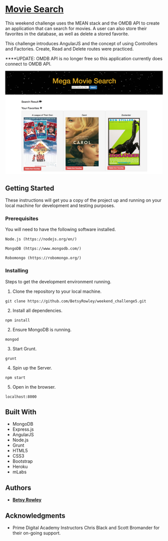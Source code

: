 # [Movie Search](https://betsy-movie-search.herokuapp.com/)

This weekend challenge uses the MEAN stack and the OMDB API to create an application that can search for movies. A user can also store their favorites in the database, as well as delete a stored favorite.

This challenge introduces AngularJS and the concept of using Controllers and Factories. Create, Read and Delete routes were practiced.

****UPDATE: OMDB API is no longer free so this application currently does connect to OMDB API.

![Movie Search](MovieSearch.png)

## Getting Started

These instructions will get you a copy of the project up and running on your local machine for development and testing purposes.

### Prerequisites

You will need to have the following software installed.

```
Node.js (https://nodejs.org/en/)
```

```
MongoDB (https://www.mongodb.com/)
```

```
Robomongo (https://robomongo.org/)
```

### Installing

Steps to get the development environment running.

1. Clone the repository to your local machine.

```
git clone https://github.com/BetsyRowley/weekend_challenge5.git
```

2. Install all dependencies.

```
npm install
```

2. Ensure MongoDB is running.

```
mongod
```

3. Start Grunt.

```
grunt
```

4. Spin up the Server.

```
npm start
```

5. Open in the browser.

```
localhost:8000
```

## Built With

* MongoDB
* Express.js
* AngularJS
* Node.js
* Grunt
* HTML5
* CSS3
* Bootstrap
* Heroku
* mLabs


## Authors

* [**Betsy Rowley**](https://github.com/BetsyRowley)

## Acknowledgments

* Prime Digital Academy Instructors Chris Black and Scott Bromander for their on-going support.
